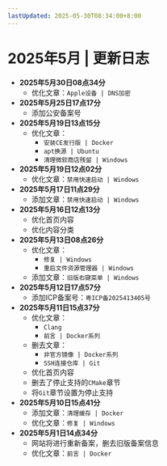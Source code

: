 ```yaml
---
lastUpdated: 2025-05-30T08:34:00+8:00
---
```


# 2025年5月 | 更新日志

- **2025年5月30日08点34分**
  - 优化文章：`Apple设备 | DNS加密`
- **2025年5月25日17点17分**
  - 添加公安备案号
- **2025年5月19日13点15分**
  - 优化文章：
    - `安装CE发行版 | Docker`
    - `apt换源 | Ubuntu`
    - `清理微软商店残留 | Windows`
- **2025年5月19日12点02分**
  - 优化文章：`禁用快速启动 | Windows`
- **2025年5月17日11点29分**
  - 添加文章：`禁用快速启动 | Windows`
- **2025年5月16日12点13分**
  - 优化首页内容
  - 优化内容分类
- **2025年5月13日08点26分**
  - 优化文章：
    - `修复 | Windows`
    - `重启文件资源管理器 | Windows`
  - 添加文章：`旧版右键菜单 | Windows`
- **2025年5月12日17点57分**
  - 添加ICP备案号：`粤ICP备2025413405号`
- **2025年5月11日15点37分**
  - 优化文章：
    - `Clang`
    - `前言 | Docker系列`
  - 删去文章：
    - `非官方镜像 | Docker系列`
    - `SSH连接仓库 | Git`
  - 优化首页内容
  - 删去了停止支持的`CMake`章节
  - 将`Git`章节设置为停止支持
- **2025年5月10日15点41分**
  - 添加文章：`清理缓存 | Docker`
  - 优化文章：`修复 | Windows`
- **2025年5月1日14点34分**
  - 网站将进行重新备案，删去旧版备案信息
  - 优化文章：`前言 | Docker`
